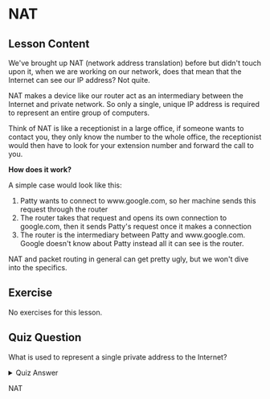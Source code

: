 # NAT

## Lesson Content

We've brought up NAT (network address translation) before but didn't touch upon it, when we are working on our network, does that mean that the Internet can see our IP address? Not quite.

NAT makes a device like our router act as an intermediary between the Internet and private network. So only a single, unique IP address is required to represent an entire group of computers.

Think of NAT is like a receptionist in a large office, if someone wants to contact you, they only know the number to the whole office, the receptionist would then have to look for your extension number and forward the call to you.

<b>How does it work?</b>
 
A simple case would look like this:

<ol>
<li>Patty wants to connect to www.google.com, so her machine sends this request through the router</li>
<li>The router takes that request and opens its own connection to google.com, then it sends Patty's request once it makes a connection</li>
<li>The router is the intermediary between Patty and www.google.com. Google doesn't know about Patty instead all it can see is the router.</li>
</ol>

NAT and packet routing in general can get pretty ugly, but we won't dive into the specifics.

## Exercise

No exercises for this lesson.

## Quiz Question

What is used to represent a single private address to the Internet?

<details>
    <summary>Quiz Answer</summary>
</details>

NAT
